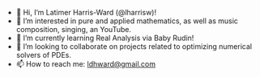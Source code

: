- 👋 Hi, I’m Latimer Harris-Ward (@lharrisw)!
- 👀 I’m interested in pure and applied mathematics, as well as music composition, singing, an YouTube.
- 🌱 I’m currently learning Real Analysis via Baby Rudin!
- 💞️ I’m looking to collaborate on projects related to optimizing numerical solvers of PDEs.
- 📫 How to reach me: ldhward@gmail.com

<!---
lharrisw/lharrisw is a ✨ special ✨ repository because its `README.md` (this file) appears on your GitHub profile.
You can click the Preview link to take a look at your changes.
--->
